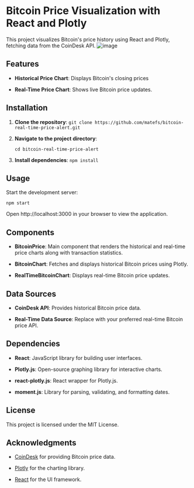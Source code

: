 
# Bitcoin Price Visualization with React and Plotly

This project visualizes Bitcoin's price history using React and Plotly, fetching data from the CoinDesk API.
![image](https://github.com/user-attachments/assets/07f43274-e39c-4fa5-9fd5-931fd9ed084e)


## Features

-   **Historical Price Chart**: Displays Bitcoin's closing prices  
    
-   **Real-Time Price Chart**: Shows live Bitcoin price updates. 
    

## Installation

1.  **Clone the repository**:
    `git clone https://github.com/matefs/bitcoin-real-time-price-alert.git` 
    
2.  **Navigate to the project directory**:
    
    `cd bitcoin-real-time-price-alert` 
    
3.  **Install dependencies**:
    `npm install` 
    

## Usage

Start the development server:

`npm start` 

Open http://localhost:3000 in your browser to view the application.

## Components

-   **BitcoinPrice**: Main component that renders the historical and real-time price charts along with transaction statistics.
    
-   **BitcoinChart**: Fetches and displays historical Bitcoin prices using Plotly.
    
-   **RealTimeBitcoinChart**: Displays real-time Bitcoin price updates.
    

## Data Sources

-   **CoinDesk API**: Provides historical Bitcoin price data.
    
-   **Real-Time Data Source**: Replace with your preferred real-time Bitcoin price API.
    

## Dependencies

-   **React**: JavaScript library for building user interfaces.
    
-   **Plotly.js**: Open-source graphing library for interactive charts.
    
-   **react-plotly.js**: React wrapper for Plotly.js.
    
-   **moment.js**: Library for parsing, validating, and formatting dates.
    

## License

This project is licensed under the MIT License.

## Acknowledgments

-   [CoinDesk](https://www.coindesk.com/) for providing Bitcoin price data.
    
-   [Plotly](https://plotly.com/) for the charting library.
    
-   [React](https://reactjs.org/) for the UI framework.
